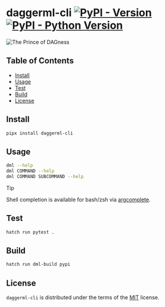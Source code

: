 # daggerml-cli [![PyPI - Version](https://img.shields.io/pypi/v/daggerml-cli.svg)](https://pypi.org/project/daggerml-cli) [![PyPI - Python Version](https://img.shields.io/pypi/pyversions/daggerml-cli.svg)](https://pypi.org/project/daggerml-cli)

![The Prince of DAGness](img/prince-of-dagness.jpg)


## Table of Contents

- [Install](#install)
- [Usage](#usage)
- [Test](#test)
- [Build](#build)
- [License](#license)

## Install

```sh
pipx install daggerml-cli
```

## Usage

```sh
dml --help
dml COMMAND --help
dml COMMAND SUBCOMMAND --help
```

> [!TIP]
> Shell completion is available for bash/zsh via [argcomplete](https://github.com/kislyuk/argcomplete).


## Test

```sh
hatch run pytest .
```

## Build

```sh
hatch run dml-build pypi
```

## License

`daggerml-cli` is distributed under the terms of the [MIT](LICENSE.txt) license.
